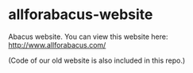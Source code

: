 allforabacus-website
====================

Abacus website. You can view this website here: http://www.allforabacus.com/

(Code of our old website is also included in this repo.)
